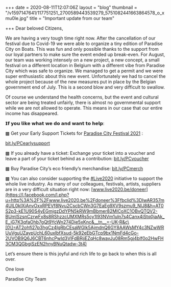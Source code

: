 +++
date = 2020-08-11T12:07:06Z
layout = "blog"
thumbnail = "/v1597147641/117751251_2700589443539279_5751082441663864578_o_xmu0le.jpg"
title = "Important update from our team"

+++
Dear beloved Citizens,

We are having a very tough time right now. After the cancellation of our festival due to Covid-19 we were able to organize a tiny edition of Paradise City on Boats. This was fun and only possible thanks to the support from our loyal partners to make sure the event ended up break-even. For August, our team was working intensely on a new project, a new concept, a small festival on a different location in Belgium with a different vibe from Paradise City which was safe to organize. We managed to get a permit and we were super enthusiastic about this new event. Unfortunately we had to cancel the whole project because of the new measures put in place by the Belgian government end of July. This is a second blow and very difficult to swallow.

Of course we understand the health concerns, but the event and cultural sector are being treated unfairly, there is almost no governmental support while we are not allowed to operate. This means in our case that our entire income has disappeared.

𝗜𝗳 𝘆𝗼𝘂 𝗹𝗶𝗸𝗲 𝘄𝗵𝗮𝘁 𝘄𝗲 𝗱𝗼 𝗮𝗻𝗱 𝘄𝗮𝗻𝘁 𝘁𝗼 𝗵𝗲𝗹𝗽:

▩ Get your Early Support Tickets for [Paradise City Festival 2021](https://www.facebook.com/events/544608079603530/?__cft__\[0\]=AZXPsAX_rJWiYI6Ms75d2oJ5TKormNu9iIYB6yS_pBWoDe5qzSR4DFYBhAH5yEIFsjefUF0SyclvrT6V9E88K4b3IyDF8neIoxsDL2-soC9ma6amslbzyM0c7bc3QYu0R9NjXSpVQlS5ynP_VTh-KWtSqQJOGajF-nEoAj7UvG6CEg&__tn__=-UK-R) :

[bit.ly/PCearlysupport](https://l.facebook.com/l.php?u=https%3A%2F%2Fbit.ly%2FPCearlysupport%3Ffbclid%3DIwAR0LeJQxnuwe5Oj4NUfaYA4llwKn8QB8_djZM3QZJpshqDg8r7NIvgWVuHU&h=AT0K4zsvPRf2AouvXUrMgW2OA_udJ2Lht_mInEySZVumwjaOkQDGymYhDrJ2BLnnOlh3lGS-9laz8Pqg4dv4mq69K4uZzF75J6uhbGFYbHsMa4ttrrgE6iDqXkeoxE0iyIniSpWJh9OIjE3GSjVrRhY&__tn__=-UK-R&c\[0\]=AT2ohfi27p3hgCz4lgRbCEsaWGIk5AjmdnQ6GY8AAWsMY4c3NZwWRUuVguUZaypUchL60uxlbfXsud-5k92eEbGTcp9bx1NmFd4cGo-2UVOB9Q6J6CBT6nhcPwId3VlFdBRjjEZqHc8wavJu08Rm5gj4bIf0o2HwFH3CM3QGbgiSzEN2hnyBNuQtadw-3t4)

▩ If you already have a ticket: Exchange your ticket into a voucher and leave a part of your ticket behind as a contribution: [bit.ly/PCvoucher](https://l.facebook.com/l.php?u=https%3A%2F%2Fbit.ly%2FPCvoucher%3Ffbclid%3DIwAR38IsOEjFNijGHl12XTVVmGjZxEhXGreIeHCKwHOru04IknhHxnsJ-Dbhc&h=AT14tTK6LLEpc9YdYwOwKBtQJCKjsH_95IMfrb50X63Gkx71HZZTmXh0WPqzYduUProYEczlqLGfmp5wgAh36F_abrba84vBbWb91a5IKF5ZH9TpWfmzb6QZZAzYei8fjDErgy8fB44Ep6PkC5UgYj0&__tn__=-UK-R&c\[0\]=AT2ohfi27p3hgCz4lgRbCEsaWGIk5AjmdnQ6GY8AAWsMY4c3NZwWRUuVguUZaypUchL60uxlbfXsud-5k92eEbGTcp9bx1NmFd4cGo-2UVOB9Q6J6CBT6nhcPwId3VlFdBRjjEZqHc8wavJu08Rm5gj4bIf0o2HwFH3CM3QGbgiSzEN2hnyBNuQtadw-3t4)

▩ Buy Paradise City’s eco friendly’s merchandise: [bit.ly/PCmerch](https://l.facebook.com/l.php?u=https%3A%2F%2Fbit.ly%2FPCmerch%3Ffbclid%3DIwAR3IhsvN-czPiFI9QHjRBesCn5ok0vgwgDfI10nTsdLrk8QB59Zht01K5xE&h=AT0MKoptNA6BHmjo8auHNIm_WwPILfw9Rysw1niRJHpRn7mcg1ieuqW-tC0rKbFqUkdmf7anT3YV5j7lUXB-LlIB2hHZzMqv0TLxhD_a7JCc65aYIwETPOvcGFTNJsAHRnQuLtfTJoOLw23_fImP2q4&__tn__=-UK-R&c\[0\]=AT2ohfi27p3hgCz4lgRbCEsaWGIk5AjmdnQ6GY8AAWsMY4c3NZwWRUuVguUZaypUchL60uxlbfXsud-5k92eEbGTcp9bx1NmFd4cGo-2UVOB9Q6J6CBT6nhcPwId3VlFdBRjjEZqHc8wavJu08Rm5gj4bIf0o2HwFH3CM3QGbgiSzEN2hnyBNuQtadw-3t4)

▩ You can also consider supporting the [#Live2020](https://www.facebook.com/hashtag/live2020?__eep__=6&__cft__\[0\]=AZXPsAX_rJWiYI6Ms75d2oJ5TKormNu9iIYB6yS_pBWoDe5qzSR4DFYBhAH5yEIFsjefUF0SyclvrT6V9E88K4b3IyDF8neIoxsDL2-soC9ma6amslbzyM0c7bc3QYu0R9NjXSpVQlS5ynP_VTh-KWtSqQJOGajF-nEoAj7UvG6CEg&__tn__=*NK-R) initiative to support the whole live industry. As many of our colleagues, festivals, artists, suppliers are in a very difficult situation right now: [www.live2020.be/doneer](https://l.facebook.com/l.php?u=http%3A%2F%2Fwww.live2020.be%2Fdoneer%3Ffbclid%3DIwAR357m4UlL0kIXiAnvOxxRPEVf8Nvu2CscbCWn3G7EaEg9XV9szmu9_NlJ8&h=AT0S2p3-kE1U90S4yEGmjgzDdYPN5kRW9mBbmer82MICoXC1OBvQTQV2-BUmISzsnCzrwFx8s8RShzzcUMXMRs5cy1I93NVm1uln7s4Canx4iStq0jaAk_E_jG7K3qfaOhb7gQt9YcWn274Die5xKnc&__tn__=-UK-R&c\[0\]=AT2ohfi27p3hgCz4lgRbCEsaWGIk5AjmdnQ6GY8AAWsMY4c3NZwWRUuVguUZaypUchL60uxlbfXsud-5k92eEbGTcp9bx1NmFd4cGo-2UVOB9Q6J6CBT6nhcPwId3VlFdBRjjEZqHc8wavJu08Rm5gj4bIf0o2HwFH3CM3QGbgiSzEN2hnyBNuQtadw-3t4)

Let’s ensure there is this joyful and rich life to go back to when this is all over.

One love

Paradise City Team